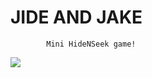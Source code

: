 # JIDE AND JAKE
            Mini HideNSeek game!
            
![](https://media.giphy.com/media/xUOxeZBmpMk8E6N0Sk/giphy-downsized-large.gif)
